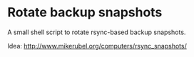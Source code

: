 # Rotate backup snapshots

A small shell script to rotate rsync-based backup snapshots.

Idea: http://www.mikerubel.org/computers/rsync_snapshots/
